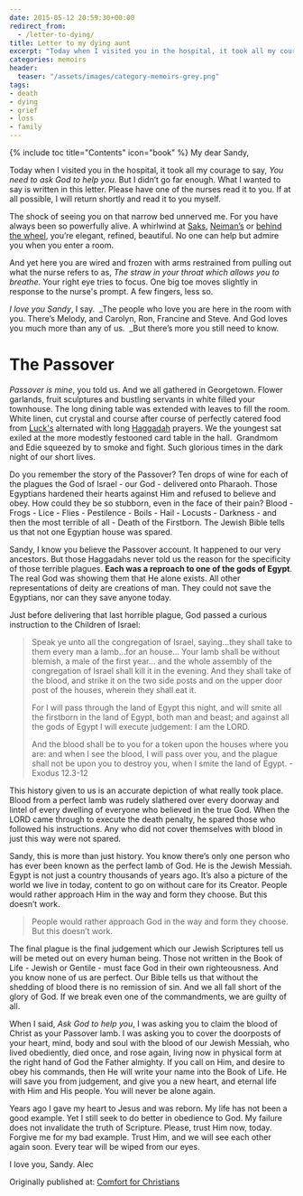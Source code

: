 ```yaml
---
date: 2015-05-12 20:59:30+00:00
redirect_from: 
  - /letter-to-dying/
title: Letter to my dying aunt
excerpt: "Today when I visited you in the hospital, it took all my courage to say, _You need to ask God to help you_. But I didn’t go far enough. What I wanted to say is written in this letter."
categories: memoirs
header:
  teaser: "/assets/images/category-memoirs-grey.png"
tags:
- death
- dying
- grief
- loss
- family
---
```

{% include toc title="Contents" icon="book" %}
My dear Sandy,

Today when I visited you in the hospital, it took all my courage to say, _You need to ask God to help you_. But I didn’t go far enough. What I wanted to say is written in this letter. Please have one of the nurses read it to you. If at all possible, I will return shortly and read it to you myself.

The shock of seeing you on that narrow bed unnerved me. For you have always been so powerfully alive. A whirlwind at [Saks](http://www.saksfifthavenue.com/), [Neiman’s](http://www.neimanmarcus.com) or [behind the wheel](https://en.wikipedia.org/wiki/Mercedes-Benz_SL-Class), you’re elegant, refined, beautiful. No one can help but admire you when you enter a room.

And yet here you are wired and frozen with arms restrained from pulling out what the nurse refers to as, _The straw in your throat which allows you to breathe_. Your right eye tries to focus. One big toe moves slightly in response to the nurse's prompt. A few fingers, less so.

_I love you Sandy_, I say.  _The people who love you are here in the room with you. There’s Melody, and Carolyn, Ron, Francine and Steve. And God loves you much more than any of us.  _But there’s more you still need to know.



# The Passover



_Passover is mine_, you told us. And we all gathered in Georgetown. Flower garlands, fruit sculptures and bustling servants in white filled your townhouse. The long dining table was extended with leaves to fill the room. White linen, cut crystal and course after course of perfectly catered food from [Luck's](http://www.luckscaterers.com) alternated with long [Haggadah](http://www.myjewishlearning.com/article/the-haggadah/) prayers. We the youngest sat exiled at the more modestly festooned card table in the hall.  Grandmom and Edie squeezed by to smoke and fight. Such glorious times in the dark night of our short lives.

Do you remember the story of the Passover? Ten drops of wine for each of the plagues the God of Israel - our God - delivered onto Pharaoh. Those Egyptians hardened their hearts against Him and refused to believe and obey. How could they be so stubborn, even in the face of their pain? Blood - Frogs - Lice - Flies - Pestilence - Boils - Hail - Locusts - Darkness - and then the most terrible of all - Death of the Firstborn. The Jewish Bible tells us that not one Egyptian house was spared.

Sandy, I know you believe the Passover account. It happened to our very ancestors. But those Haggadahs never told us the reason for the specificity of those terrible plagues. **Each was a reproach to one of the gods of Egypt**. The real God was showing them that He alone exists. All other representations of deity are creations of man. They could not save the Egyptians, nor can they save anyone today.

Just before delivering that last horrible plague, God passed a curious instruction to the Children of Israel:



<blockquote>Speak ye unto all the congregation of Israel, saying...they shall take to them every man a lamb...for an house... Your lamb shall be without blemish, a male of the first year... and the whole assembly of the congregation of Israel shall kill it in the evening. And they shall take of the blood, and strike it on the two side posts and on the upper door post of the houses, wherein they shall eat it.

For I will pass through the land of Egypt this night, and will smite all the firstborn in the land of Egypt, both man and beast; and against all the gods of Egypt I will execute judgement: I am the LORD.

And the blood shall be to you for a token upon the houses where you are: and when I see the blood, I will pass over you, and the plague shall not be upon you to destroy you, when I smite the land of Egypt. -Exodus 12.3-12</blockquote>



This history given to us is an accurate depiction of what really took place. Blood from a perfect lamb was rudely slathered over every doorway and lintel of every dwelling of everyone who believed in the true God. When the LORD came through to execute the death penalty, he spared those who followed his instructions. Any who did not cover themselves with blood in just this way were not spared.

Sandy, this is more than just history. You know there’s only one person who has ever been known as the perfect lamb of God. He is the Jewish Messiah. Egypt is not just a country thousands of years ago. It’s also a picture of the world we live in today, content to go on without care for its Creator. People would rather approach Him in the way and form they choose. But this doesn’t work.



<blockquote>
  People would rather approach God in the way and form they choose. But this doesn’t work.
</blockquote>



The final plague is the final judgement which our Jewish Scriptures tell us will be meted out on every human being. Those not written in the Book of Life - Jewish or Gentile - must face God in their own righteousness. And you know none of us are perfect. Our Bible tells us that without the shedding of blood there is no remission of sin. And we all fall short of the glory of God. If we break even one of the commandments, we are guilty of all.

When I said, _Ask God to help you_, I was asking you to claim the blood of Christ as your Passover lamb. I was asking you to cover the doorposts of your heart, mind, body and soul with the blood of our Jewish Messiah, who lived obediently, died once, and rose again, living now in physical form at the right hand of God the Father almighty. If you call on Him, and desire to obey his commands, then He will write your name into the Book of Life. He will save you from judgement, and give you a new heart, and eternal life with Him and His people. You will never be alone again.

Years ago I gave my heart to Jesus and was reborn. My life has not been a good example. Yet I still seek to do better in obedience to God. My failure does not invalidate the truth of Scripture. Please, trust Him now, today. Forgive me for my bad example. Trust Him, and we will see each other again soon. Every tear will be wiped from our eyes.

I love you, Sandy.
Alec

<div>Originally published at: <a href='http://www.alecsatin.com/'>Comfort for Christians</a></div>
